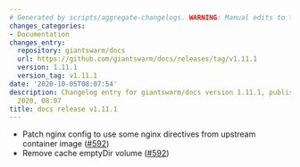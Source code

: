 ```yaml
---
# Generated by scripts/aggregate-changelogs. WARNING: Manual edits to this files will be overwritten.
changes_categories:
- Documentation
changes_entry:
  repository: giantswarm/docs
  url: https://github.com/giantswarm/docs/releases/tag/v1.11.1
  version: 1.11.1
  version_tag: v1.11.1
date: '2020-10-05T08:07:54'
description: Changelog entry for giantswarm/docs version 1.11.1, published on 05 October
  2020, 08:07
title: docs release v1.11.1
---
```


- Patch nginx config to use some nginx directives from upstream container image ([#592](https://github.com/giantswarm/docs/pull/592))
- Remove cache emptyDir volume ([#592](https://github.com/giantswarm/docs/pull/592))
